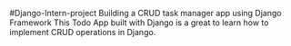#Django-Intern-project
Building a CRUD task manager app using Django Framework
This Todo App built with Django is a great to learn how to implement CRUD operations in Django.
